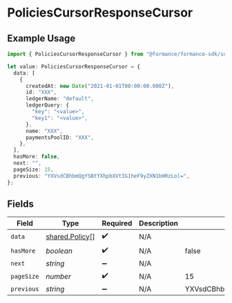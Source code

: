 # PoliciesCursorResponseCursor

## Example Usage

```typescript
import { PoliciesCursorResponseCursor } from "@formance/formance-sdk/sdk/models/shared";

let value: PoliciesCursorResponseCursor = {
  data: [
    {
      createdAt: new Date("2021-01-01T00:00:00.000Z"),
      id: "XXX",
      ledgerName: "default",
      ledgerQuery: {
        "key": "<value>",
        "key1": "<value>",
      },
      name: "XXX",
      paymentsPoolID: "XXX",
    },
  ],
  hasMore: false,
  next: "",
  pageSize: 15,
  previous: "YXVsdCBhbmQgYSBtYXhpbXVtIG1heF9yZXN1bHRzLol=",
};
```

## Fields

| Field                                                   | Type                                                    | Required                                                | Description                                             | Example                                                 |
| ------------------------------------------------------- | ------------------------------------------------------- | ------------------------------------------------------- | ------------------------------------------------------- | ------------------------------------------------------- |
| `data`                                                  | [shared.Policy](../../../sdk/models/shared/policy.md)[] | :heavy_check_mark:                                      | N/A                                                     |                                                         |
| `hasMore`                                               | *boolean*                                               | :heavy_check_mark:                                      | N/A                                                     | false                                                   |
| `next`                                                  | *string*                                                | :heavy_minus_sign:                                      | N/A                                                     |                                                         |
| `pageSize`                                              | *number*                                                | :heavy_check_mark:                                      | N/A                                                     | 15                                                      |
| `previous`                                              | *string*                                                | :heavy_minus_sign:                                      | N/A                                                     | YXVsdCBhbmQgYSBtYXhpbXVtIG1heF9yZXN1bHRzLol=            |